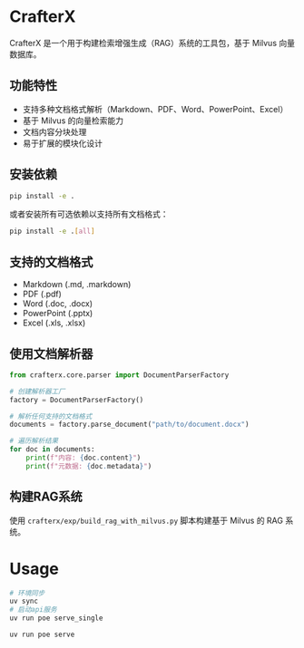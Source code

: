 # CrafterX

CrafterX 是一个用于构建检索增强生成（RAG）系统的工具包，基于 Milvus 向量数据库。

## 功能特性

- 支持多种文档格式解析（Markdown、PDF、Word、PowerPoint、Excel）
- 基于 Milvus 的向量检索能力
- 文档内容分块处理
- 易于扩展的模块化设计

## 安装依赖

```bash
pip install -e .
```

或者安装所有可选依赖以支持所有文档格式：

```bash
pip install -e .[all]
```

## 支持的文档格式

- Markdown (.md, .markdown)
- PDF (.pdf)
- Word (.doc, .docx)
- PowerPoint (.pptx)
- Excel (.xls, .xlsx)

## 使用文档解析器

```python
from crafterx.core.parser import DocumentParserFactory

# 创建解析器工厂
factory = DocumentParserFactory()

# 解析任何支持的文档格式
documents = factory.parse_document("path/to/document.docx")

# 遍历解析结果
for doc in documents:
    print(f"内容: {doc.content}")
    print(f"元数据: {doc.metadata}")
```

## 构建RAG系统

使用 `crafterx/exp/build_rag_with_milvus.py` 脚本构建基于 Milvus 的 RAG 系统。



# Usage

```bash
# 环境同步
uv sync
# 启动api服务
uv run poe serve_single

uv run poe serve
```